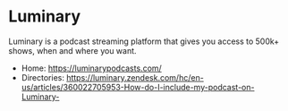 # Luminary
Luminary is a podcast streaming platform that gives you access to 500k+ shows, when and where you want.

* Home: https://luminarypodcasts.com/
* Directories: https://luminary.zendesk.com/hc/en-us/articles/360022705953-How-do-I-include-my-podcast-on-Luminary-
